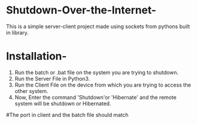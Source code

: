 # Shutdown-Over-the-Internet-
This is a simple server-client project made using sockets from pythons built in library.
# Installation-
1. Run the batch or .bat file on the system you are trying to shutdown.
2. Run the Server File in Python3.
3. Run the Client File on the device from which you are trying to access the other system. 
4. Now, Enter the command 'Shutdown'or 'Hibernate' and the remote system will be shutdown or Hibernated.

#The port in client and the batch file should match 
